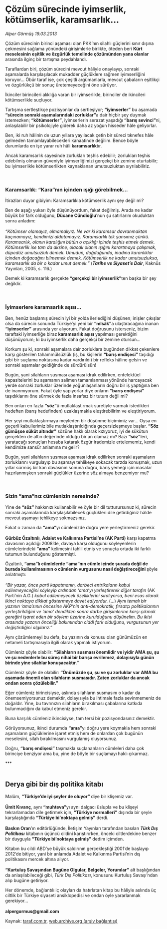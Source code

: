 # Çözüm sürecinde iyimserlik, kötümserlik, karamsarlık... 

*Alper Görmüş 19.03.2013*

<div class="yazi"><p>Çözüm sürecinin birinci aşaması olan PKK’nın silahlı güçlerini sınır dışına çekmesini sağlama yönündeki girişimlerle birlikte, öteden beri <b>Kürt meselesinin eşitlik ve özgürlük temelinde çözümünden yana olanlar </b>arasında ilginç bir tartışma peydahlandı.</p>
<p>Taraflardan biri, çözüm sürecini mevcut hâliyle onaylayıp, sonraki aşamalarda karşılaşılacak mukadder güçlüklere rağmen iyimserliğini koruyor... Öbür taraf ise, çok çeşitli argümanlarla, mevcut çabaların eşitlikçi ve özgürlükçü bir sonuç üretemeyeceğini öne sürüyor. </p>
<p>İkinciler birincileri alıklığa varan bir iyimserlikle, birinciler de ikincileri kötümserlikle suçluyor.</p>
<p>Tartışma sertleştikçe pozisyonlar da sertleşiyor; <b>“iyimserler”</b> bu aşamada <b>“sürecin sonraki aşamalarındaki zorluklar”</b>a dair hiçbir şey duymak istemezken; <b>“kötümserler”</b>, iyimserlerin serazat yaşadığı <b>“barış sevinci”</b>ni, anlaşılabilir bir psikolojiyle giderek daha az yoğun hisseder hâle geliyorlar.</p>
<p>Ben, iki ruh hâlinin de uzun yıllara yayılacak çetin bir süreci tıknefes hâle gelmeden tamamlayabilecekleri kanaatinde değilim. Bence böyle durumlarda en işe yarar ruh hâli <b>karamsarlık</b>tır.</p>
<p>Ancak karamsarlık sayesinde zorlukları teşhis edebilir; zorlukları teşhis edebilmiş olmanın güveniyle iyimserliğimizi gerçekçi bir zemine oturtabilir; bu iyimserlikle kötümserlikten kaynaklanan umutsuzluktan sıyrılabiliriz.<br/><br/><br/></p>
<h3>Karamsarlık: “Kara”nın içinden ışığı görebilmek...</h3>
<p>İtirazları duyar gibiyim: Karamsarlıkla kötümserlik aynı şey değil mi?</p>
<p>Ben de aşağı yukarı öyle düşünüyordum, fakat değilmiş. Arada ne kadar büyük bir fark olduğunu, <b>Dücane Cündioğlu</b>’nun şu satırlarını okuduktan sonra anladım:<br/><br/><i>“Kötümser olamayız, olmamalıyız. Ne var ki karamsar davranmaktan kaçınamayız, kendimizi aldatamayız. Karamsarlık tek şansımız çünkü. Karamsarlık, olanın karalığını bütün o açıklığı içinde teşhis etmek demek. Kötümserlik ise tam da aksine, olacak olanın ışığını karartmaya çalışmak, düpedüz umutsuzluk demek. Umudun,</i> <i>doğduğunda, inadına karanlıklar içinden doğacağını bilmemek demek. Kötümserlik ne kadar umutsuzluksa, karamsarlık da bir o kadar umut demek.”</i> (<b><i>Tarihe ve Siyaset’e Dair</i></b>, Kaknüs Yayınları, 2005, s. 116.)</p>
<p>Demek ki karamsarlık gerçekte <b>“gerçekçi bir iyimserlik”</b>ten başka bir şey değildir.<br/><br/><br/></p>
<h3>İyimserlere karamsarlık aşısı...</h3>
<p>Ben, henüz başlamış sürecin iyi bir yolda ilerlediğini düşünen; inişler çıkışlar olsa da sürecin sonunda Türkiye’yi yeni bir <b>“mîsâk”</b>a ulaştıracağına inanan <b>“iyimserler”</b> arasında yer alıyorum. Fakat doğrusunu isterseniz, bizim taraftaki iyimserliğe biraz <b>karamsarlık aşısı</b> yapılması gerektiğini düşünüyorum; ki bu iyimserlik daha gerçekçi bir zemine otursun...</p>
<p>Korkum şu ki, sonraki aşamalara dair zorluklara bugünden dikkat çekenlere karşı gösterilen tahammülsüzlük (iş, bu kişilerin <b>“barış endişesi”</b> taşıdığı gibi bir suçlama noktasına kadar vardırıldı) bir refleks hâline gelsin ve sonraki aşamalar geldiğinde de sürdürülsün!</p>
<p>Bugün, yani silahların susması aşaması idrak edilirken, entelektüel kapasitelerini bu aşamanın salimen tamamlanması yönünde harcayacak yerde sonraki zorluklar üzerinde yoğunlaşanların doğru bir iş yaptığına ben de inanmıyorum. Fakat öyle yapıyorlar diye onların <b>“barış endişesi” </b>taşıdıklarını öne sürmek de fazla insafsız bir tutum değil mi?</p>
<p>Ben onları en fazla <b>“söz”</b>ü mutlaklaştırmak suretiyle varmak istedikleri hedeften (barış hedefinden) uzaklaşmakla eleştirebilirim ve eleştiriyorum.</p>
<p>Her şeyi mutlaklaştırmaya meyleden bir düşünme biçimimiz var... Oysa en geçerli kabullerimiz bile mutlaklaştırıldığında geçersizleşmeye başlar. <b>“Söz gümüşse sükût altındır”</b> sözüne haklı olarak kızıyoruz, iyi de sükûtun gerçekten de altın değerinde olduğu bir an olamaz mı? Bazı <b>“söz”</b>leri, yaratacağı sonuçları hesaba katarak özgür irademizle ertelememiz, kendi kendimize sansür anlamına mı gelir?</p>
<p>Bugün, yani silahların susması aşaması idrak edilirken sonraki aşamaların zorluklarını vurgulayıp bu aşamayı tehlikeye sokacak tarzda konuşmak, uzun yıllar sürmüş bir kan davasının sonuna doğru, barış yemeği için masalar hazırlanmışken sonraki güçlükler üzerine söz almaya benzemiyor mu?<br/><br/><br/></p>
<h3>Sizin “ama”nız cümlenizin neresinde?</h3>
<p>Yine de <b>“söz”</b> hakkınızı kullanabilir ve öyle bir dil tutturursunuz ki, sürecin sonraki aşamalarında karşılaşılabilecek güçlükleri dile getirdiğiniz hâlde mevcut aşamayı tehlikeye sokmazsınız.</p>
<p>Fakat o zaman da <b>“ama”</b>yı cümlenizde doğru yere yerleştirmeniz gerekir.<br/><br/><b>Gürbüz Özaltınlı</b>, <b>Adalet ve Kalkınma Partisi’ne (AK Parti)</b> karşı kapatma davasının açıldığı 2008’de, davaya karşı olduğunu söyleyenlerin cümlelerindeki <b>“ama”</b> kelimesini tahlil etmiş ve sonuçta ortada iki farklı tutumun bulunduğunu göstermişti.</p>
<p>Özaltınlı, <b>“ama”lı cümlelerde “ama”nın cümle içinde şurada değil de burada kullanılmasının o cümlenin vurgusunu nasıl değiştireceğini </b>şöyle anlatmıştı: <br/><br/><i>“Bir yazar, önce parti kapatmanın, darbeci entrikaların kabul edilemeyeceğini söyleyip ardından ‘ama’yı yerleştirerek diğer tarafın </i>(AK Parti’nin A.G.)<i> kabul edilemeyecek özelliklerini sıralıyorsa, beni esas olarak ikinci noktaya dikkat göstermeye davet ediyordur. </i>(...) <i>Aynı temalı bir yazının ‘ama’sının öncesine AKP’nin anti-demokratik, fırsatçı politikalarının yerleştirildiğini ve ‘ama’ dendikten sonra darbe girişimlerine karşı çıkmak gereğini işaret eden bir söylem üzerine</i> <i>kurulduğunu düşünelim. Bu ikisi arasında yazarın önceliği bakımından ciddi fark olduğunu, vurgusunun yer değiştirdiğini algılarız.”</i></p>
<p>Aynı çözümlemeyi bu defa, bu yazının da konusu olan günümüzün en netameli tartışmasıyla ilgili olarak yapmak istiyorum.</p>
<p>Cümleniz şöyle olabilir: <b>“Silahların susması önemlidir ve iyidir AMA şu, şu ve şu nedenlerle bu süreç nihai bir barışa evrilemez, dolayısıyla günün birinde yine silahlar konuşacaktır.”</b></p>
<p>Cümleniz şöyle de olabilir: <b>“Önümüzde şu, şu ve şu zorluklar var AMA bu aşamada önemli olan silahların susmasıdır. Zaten zorluklar da ancak ondan sonra çözülebilir.”</b></p>
<p>Eğer cümleniz birincisiyse, aslında silahların susmasını o kadar da önemsemiyorsunuz demektir, dolayısıyla bu ihtimale fazla sevinmemeniz de doğaldır. Yine, bu tavrınızın silahların bırakılması çabalarına katkıda bulunmadığını da kabul etmeniz gerekir.</p>
<p>Buna karşılık cümleniz ikincisiyse, tam tersi bir pozisyondasınız demektir.</p>
<p>Görüyorsunuz, ikinci durumda <b>“ama”</b>yı doğru yere koymakla hem sonraki aşamaların güçlüklerine işaret etmiş hem de onlardan çok bugünün meselesini, silah bırakılmasını vurgulamış oluyorsunuz.</p>
<p>Doğru, <b>“barış endişesi”</b> taşımakla suçlananların cümleleri daha çok birinciye benziyor ama bu, yine de böyle bir suçlamayı haklı çıkarmaz. </p>
<p>***<br/><br/></p>
<h2>Derya gibi bir dış politika kitabı</h2>
<p>Malûm, <b>“Türkiye’de iyi şeyler de oluyor” </b>diye bir klişemiz var.<br/><br/><b>Ümit Kıvanç</b>, aynı <b>“muhteva”</b>yı aynı dalgacı üslupla ve bu klişeyi tekrarlamadan dile getirmek için, <b>“Türkiye normalleri”</b> dışında bir şeyle karşılaştığında <b>“Türkiye bi’noktaya gelmiş”</b> derdi.<br/><br/><b>Baskın Oran</b>’ın editörlüğünde, İletişim Yayınları tarafından basılan <b><i>Türk Dış Politikası</i></b> kitabının üçüncü cildini karıştırırken, önceki ciltlerdekine benzer bir duyguyla <b>“Türkiye bi’noktaya gelmiş”</b> dedim içimden.</p>
<p>Kitabın bu cildi ABD’ye büyük saldırının gerçekleştiği 2001’de başlayıp 2012’de bitiyor, yani bir anlamda Adalet ve Kalkınma Partisi’nin dış politikasını mercek altına alıyor.<br/><br/><b>“Kurtuluş Savaşından Bugüne Olgular, Belgeler, Yorumlar”</b> alt başlığından da anlaşılabileceği gibi, <i>Türk Dış</i> <i>Politikası</i>, konusunu Kurtuluş Savaşı’ndan alıp bugüne getiriyor. </p>
<p>Her dönemde, bağlantılı iç olayları da hatırlatan kitap bu hâliyle aslında üç ciltlik bir Türkiye siyaseti ansiklopedisi ve ondan öyle yararlanmak gerekiyor...<br/><br/><b>alpergormus@gmail.com</b></p>
</div>

Kaynak: [taraf.com.tr](m), [web.archive.org (arşiv bağlantısı)](http://web.archive.org/web/20130830101102/http://taraf.com.tr/alper-gormus/makale-cozum-surecinde-iyimserlik-kotumserlik.htm)
